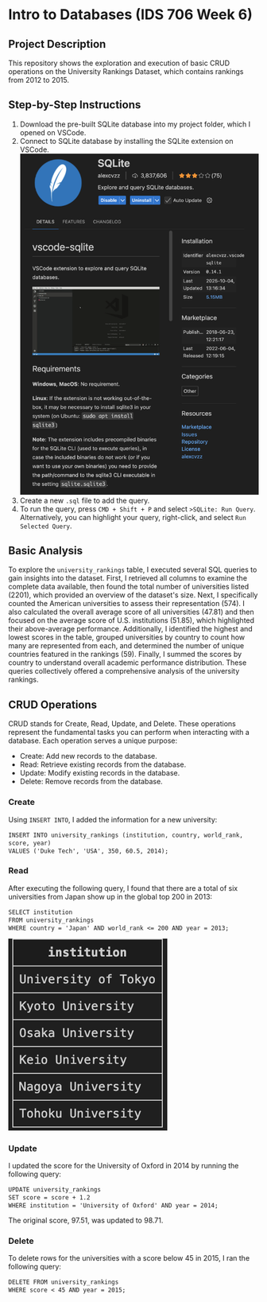 # Intro to Databases (IDS 706 Week 6)
## Project Description 
This repository shows the exploration and execution of basic CRUD operations on the University Rankings Dataset, which contains rankings from 2012 to 2015. 

## Step-by-Step Instructions
1. Download the pre-built SQLite database into my project folder, which I opened on VSCode. 
2. Connect to SQLite database by installing the SQLite extension on VSCode. 
![SQLite Extension](images/sqlite_extension.png) 
3. Create a new `.sql` file to add the query. 
4. To run the query, press `CMD + Shift + P` and select `>SQLite: Run Query`. Alternatively, you can highlight your query, right-click, and select `Run Selected Query`. 

## Basic Analysis
To explore the `university_rankings` table, I executed several SQL queries to gain insights into the dataset. First, I retrieved all columns to examine the complete data available, then found the total number of universities listed (2201), which provided an overview of the dataset's size. Next, I specifically counted the American universities to assess their representation (574). I also calculated the overall average score of all universities (47.81) and then focused on the average score of U.S. institutions (51.85), which highlighted their above-average performance. Additionally, I identified the highest and lowest scores in the table, grouped universities by country to count how many are represented from each, and determined the number of unique countries featured in the rankings (59). Finally, I summed the scores by country to understand overall academic performance distribution. These queries collectively offered a comprehensive analysis of the university rankings. 

## CRUD Operations
CRUD stands for Create, Read, Update, and Delete. These operations represent the fundamental tasks you can perform when interacting with a database. Each operation serves a unique purpose:
- Create: Add new records to the database.
- Read: Retrieve existing records from the database.
- Update: Modify existing records in the database.
- Delete: Remove records from the database.

### Create 
Using `INSERT INTO`, I added the information for a new university: 
```
INSERT INTO university_rankings (institution, country, world_rank, score, year)
VALUES ('Duke Tech', 'USA', 350, 60.5, 2014);
```

### Read
After executing the following query, I found that there are a total of six universities from Japan show up in the global top 200 in 2013: 
```
SELECT institution
FROM university_rankings
WHERE country = 'Japan' AND world_rank <= 200 AND year = 2013;
```
![Japanese Universities](images/japan_universities.png)

### Update
I updated the score for the University of Oxford in 2014 by running the following query: 
```
UPDATE university_rankings
SET score = score + 1.2
WHERE institution = 'University of Oxford' AND year = 2014;
```
The original score, 97.51, was updated to  98.71. 

### Delete
To delete rows for the universities with a score below 45 in 2015, I ran the following query: 
```
DELETE FROM university_rankings
WHERE score < 45 AND year = 2015;
``` 

